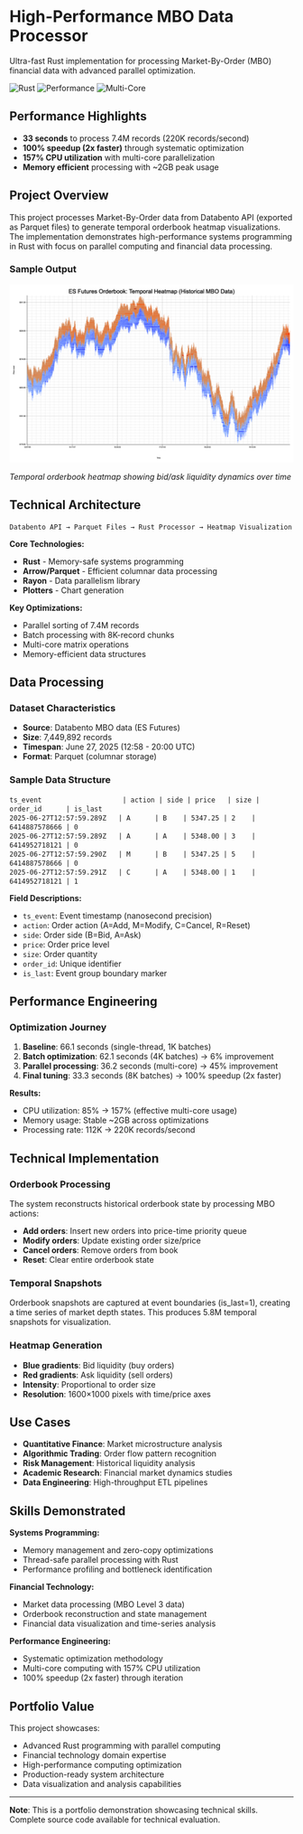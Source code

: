# High-Performance MBO Data Processor

Ultra-fast Rust implementation for processing Market-By-Order (MBO) financial data with advanced parallel optimization.

![Rust](https://img.shields.io/badge/rust-%23000000.svg?style=for-the-badge&logo=rust&logoColor=white)
![Performance](https://img.shields.io/badge/Performance-220K_records%2Fs-brightgreen?style=for-the-badge)
![Multi-Core](https://img.shields.io/badge/Multi--Core-157%25_CPU-blue?style=for-the-badge)

## Performance Highlights

- **33 seconds** to process 7.4M records (220K records/second)
- **100% speedup (2x faster)** through systematic optimization
- **157% CPU utilization** with multi-core parallelization
- **Memory efficient** processing with ~2GB peak usage

## Project Overview

This project processes Market-By-Order data from Databento API (exported as Parquet files) to generate temporal orderbook heatmap visualizations. The implementation demonstrates high-performance systems programming in Rust with focus on parallel computing and financial data processing.

### Sample Output

![Temporal Heatmap](sample_heatmap.png)

*Temporal orderbook heatmap showing bid/ask liquidity dynamics over time*

## Technical Architecture

```
Databento API → Parquet Files → Rust Processor → Heatmap Visualization
```

**Core Technologies:**
- **Rust** - Memory-safe systems programming
- **Arrow/Parquet** - Efficient columnar data processing  
- **Rayon** - Data parallelism library
- **Plotters** - Chart generation

**Key Optimizations:**
- Parallel sorting of 7.4M records
- Batch processing with 8K-record chunks
- Multi-core matrix operations
- Memory-efficient data structures

## Data Processing

### Dataset Characteristics
- **Source**: Databento MBO data (ES Futures)
- **Size**: 7,449,892 records
- **Timespan**: June 27, 2025 (12:58 - 20:00 UTC)  
- **Format**: Parquet (columnar storage)

### Sample Data Structure
```
ts_event                    | action | side | price   | size | order_id      | is_last
2025-06-27T12:57:59.289Z   | A      | B    | 5347.25 | 2    | 6414887578666 | 0
2025-06-27T12:57:59.289Z   | A      | A    | 5348.00 | 3    | 6414952718121 | 0  
2025-06-27T12:57:59.290Z   | M      | B    | 5347.25 | 5    | 6414887578666 | 0
2025-06-27T12:57:59.291Z   | C      | A    | 5348.00 | 1    | 6414952718121 | 1
```

**Field Descriptions:**
- `ts_event`: Event timestamp (nanosecond precision)
- `action`: Order action (A=Add, M=Modify, C=Cancel, R=Reset)
- `side`: Order side (B=Bid, A=Ask)
- `price`: Order price level
- `size`: Order quantity
- `order_id`: Unique identifier
- `is_last`: Event group boundary marker

## Performance Engineering

### Optimization Journey
1. **Baseline**: 66.1 seconds (single-thread, 1K batches)
2. **Batch optimization**: 62.1 seconds (4K batches) → 6% improvement
3. **Parallel processing**: 36.2 seconds (multi-core) → 45% improvement
4. **Final tuning**: 33.3 seconds (8K batches) → 100% speedup (2x faster)

**Results:**
- CPU utilization: 85% → 157% (effective multi-core usage)
- Memory usage: Stable ~2GB across optimizations
- Processing rate: 112K → 220K records/second

## Technical Implementation

### Orderbook Processing
The system reconstructs historical orderbook state by processing MBO actions:
- **Add orders**: Insert new orders into price-time priority queue
- **Modify orders**: Update existing order size/price
- **Cancel orders**: Remove orders from book
- **Reset**: Clear entire orderbook state

### Temporal Snapshots
Orderbook snapshots are captured at event boundaries (is_last=1), creating a time series of market depth states. This produces 5.8M temporal snapshots for visualization.

### Heatmap Generation
- **Blue gradients**: Bid liquidity (buy orders)
- **Red gradients**: Ask liquidity (sell orders)
- **Intensity**: Proportional to order size
- **Resolution**: 1600×1000 pixels with time/price axes

## Use Cases

- **Quantitative Finance**: Market microstructure analysis
- **Algorithmic Trading**: Order flow pattern recognition  
- **Risk Management**: Historical liquidity analysis
- **Academic Research**: Financial market dynamics studies
- **Data Engineering**: High-throughput ETL pipelines

## Skills Demonstrated

**Systems Programming:**
- Memory management and zero-copy optimizations
- Thread-safe parallel processing with Rust
- Performance profiling and bottleneck identification

**Financial Technology:**
- Market data processing (MBO Level 3 data)
- Orderbook reconstruction and state management
- Financial data visualization and time-series analysis

**Performance Engineering:**
- Systematic optimization methodology
- Multi-core computing with 157% CPU utilization
- 100% speedup (2x faster) through iteration

## Portfolio Value

This project showcases:
- Advanced Rust programming with parallel computing
- Financial technology domain expertise
- High-performance computing optimization
- Production-ready system architecture
- Data visualization and analysis capabilities

---

**Note**: This is a portfolio demonstration showcasing technical skills. Complete source code available for technical evaluation.
